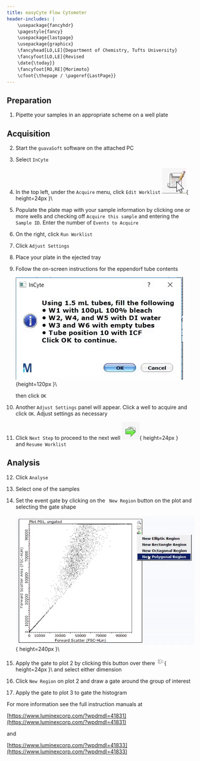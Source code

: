 ```yaml
---
title: easyCyte Flow Cytometer
header-includes: |
    \usepackage{fancyhdr}
    \pagestyle{fancy}
    \usepackage{lastpage}
    \usepackage{graphicx}
    \fancyhead[LO,LE]{Department of Chemistry, Tufts University}
    \fancyfoot[LO,LE]{Revised
    \date{\today}}
    \fancyfoot[RO,RE]{Morimoto}
    \cfoot{\thepage / \pageref{LastPage}}
---
```

## Preparation
1. Pipette your samples in an appropriate scheme on a well plate

## Acquisition

2. Start the `guavaSoft` software on the attached PC
3. Select `InCyte`
4. In the top left, under the `Acquire` menu, click `Edit
   Worklist`
   ![edit_worklist](images/edit_worklist.png){ height=24px }\

5. Populate the plate map with your sample information by clicking one or
   more wells and checking off `Acquire this sample` and entering the `Sample
   ID`. Enter the number of `Events to Acquire`
6. On the right, click `Run Worklist`
7. Click `Adjust Settings`
8. Place your plate in the ejected tray
9. Follow the on-screen instructions for the eppendorf tube contents

    ![vial_instr](images/vial_instr.png){height=120px }\

    then click `OK`
10. Another `Adjust Settings` panel will appear. Click a well to acquire and
    click `OK`. Adjust settings as necessary
11. Click `Next Step` to proceed to the next well
    ![next_sample](images/next_sample.png){ height=24px }\
    and `Resume Worklist`

## Analysis

12. Click `Analyse`
13. Select one of the samples
14. Set the event gate by clicking on the ` New Region` button on the plot and
    selecting the gate shape

    ![gate](images/gate1.png){ height=240px }\
15. Apply the gate to plot 2 by clicking this button over there
    ![button](images/button.png){ height=24px }\ and select either dimension
16. Click `New Region` on plot 2 and draw a gate around the group of interest
17. Apply the gate to plot 3 to gate the histogram

For more information see the full instruction manuals at

[https://www.luminexcorp.com/?wpdmdl=41831](https://www.luminexcorp.com/?wpdmdl=41831)

and

[https://www.luminexcorp.com/?wpdmdl=41833](https://www.luminexcorp.com/?wpdmdl=41833)
